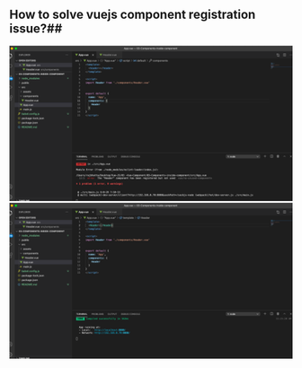 ## How to solve vuejs component registration issue?##
<img src="img/component-registration-issue/img1.png"/>

<img src="img/component-registration-issue/img2.png"/>
